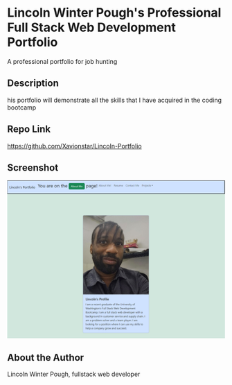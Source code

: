 # Lincoln Winter Pough's Professional Full Stack Web Development Portfolio
A professional portfolio for job hunting

## Description
his portfolio will demonstrate all the skills that I have acquired in the coding bootcamp 

## Repo Link
https://github.com/Xavionstar/Lincoln-Portfolio

## Screenshot
![picture of web page](https://github.com/Xavionstar/Lincoln-Portfolio/blob/main/src/assets/portfolio-screenshot.PNG?raw=true)

## About the Author
Lincoln Winter Pough, fullstack web developer